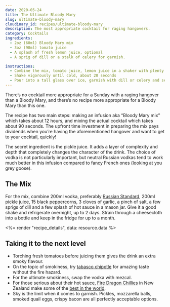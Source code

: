 ```yaml
---
date: 2020-05-24
title: The Ultimate Bloody Mary
slug: ultimate-bloody-mary
cloudinary_id: recipes/ultimate-bloody-mary
description: The most appropriate cocktail for raging hangovers.
category: Cocktails
ingredients:
  - 2oz (60ml) Bloody Mary mix
  - 3oz (90ml) tomato juice
  - A splash of fresh lemon juice, optional
  - A sprig of dill or a stalk of celery for garnish.

instructions:
  - Combine the mix, tomato juice, lemon juice in a shaker with plenty of ice.
  - Shake vigorously until cold, about 20 seconds
  - Pour into a tall glass over ice, garnish with dill or celery and serve.
---
```


There’s no cocktail more appropriate for a Sunday with a raging hangover than a Bloody Mary, and there’s no recipe more appropriate for a Bloody Mary than this one.

The recipe has two main steps: making an infusion aka “Bloody Mary mix” which takes about 12 hours, and mixing the actual cocktail which takes about 90 seconds. The upfront time investment in preparing the mix pays dividends when you’re having the aforementioned hangover and want to get to your cocktail, quickly!

The secret ingredient is the pickle juice. It adds a layer of complexity and depth that completely changes the character of the drink. The choice of vodka is not particularly important, but neutral Russian vodkas tend to work much better in this infusion compared to fancy French ones (looking at you grey goose).

## The Mix

For the mix, combine 200ml vodka, preferably [Russian Standard](http://www.russianstandardvodka.com/), 200ml pickle juice, 15 black peppercorns, 3 cloves of garlic, a pinch of salt, a few sprigs of dill and a few splash of hot sauce in a mason jar. Give it a good shake and refrigerate overnight, up to 2 days. Strain through a cheesecloth into a bottle and keep in the fridge for up to a month.

<%= render "recipe_details", data: resource.data %>

## Taking it to the next level

- Torching fresh tomatoes before juicing them gives the drink an extra smoky flavour.
- On the topic of smokiness, try [tabasco chipotle](https://www.tabasco.com/hot-sauces/chipotle-sauce/) for amazing taste without the fire hazard.
- For the ultimate smokiness, swap the vodka with mezcal.
- For those serious about their hot sauce, [Fire Dragon Chillies](https://www.firedragonchillies.co.nz/) in New Zealand make some of the [best in the world](https://www.firedragonchillies.co.nz/product/mr-chilli-award-winning-threesome-2/).
- Sky is the limit when it comes to garnish. Pickles, mozzarella balls, smoked quail eggs, crispy bacon are all perfectly acceptable options.
